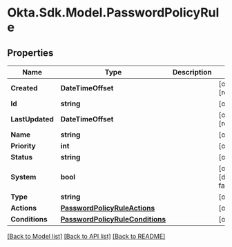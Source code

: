 # Okta.Sdk.Model.PasswordPolicyRule

## Properties

Name | Type | Description | Notes
------------ | ------------- | ------------- | -------------
**Created** | **DateTimeOffset** |  | [optional] [readonly] 
**Id** | **string** |  | [optional] 
**LastUpdated** | **DateTimeOffset** |  | [optional] [readonly] 
**Name** | **string** |  | [optional] 
**Priority** | **int** |  | [optional] 
**Status** | **string** |  | [optional] 
**System** | **bool** |  | [optional] [default to false]
**Type** | **string** |  | [optional] 
**Actions** | [**PasswordPolicyRuleActions**](PasswordPolicyRuleActions.md) |  | [optional] 
**Conditions** | [**PasswordPolicyRuleConditions**](PasswordPolicyRuleConditions.md) |  | [optional] 

[[Back to Model list]](../README.md#documentation-for-models) [[Back to API list]](../README.md#documentation-for-api-endpoints) [[Back to README]](../README.md)

